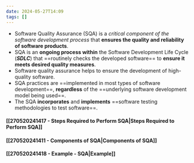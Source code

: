 ```yaml
---
date: 2024-05-27T14:09
tags: []
---
```

- Software Quality Assurance (SQA) is a *critical component of the software development process* that **ensures the quality and reliability of software products**.
- SQA is an **ongoing process within** the Software Development Life Cycle (***SDLC***) that ==routinely checks the developed software== to **ensure it meets desired quality measures**.
- Software quality assurance helps to ensure the development of high-quality software.
- SQA practices are ==implemented in most types of software development==, **regardless** of the ==underlying software development model being used==.
- The SQA **incorporates** and **implements** ==software testing methodologies to test software==.

#### [[270520241417 - Steps Required to Perform SQA|Steps Required to Perform SQA]]
#### [[270520241411 - Components of SQA|Components of SQA]]
#### [[270520241418 - Example - SQA|Example]]